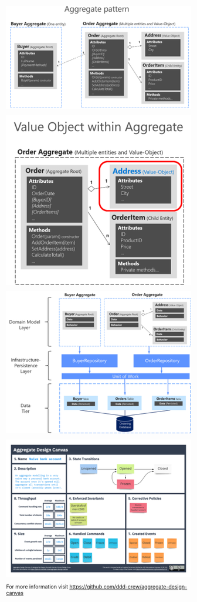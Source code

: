 ![Image](../../../../../Common/assets/aggregate-pattern.png?raw=true)

![Image](../../../../../Common/assets/value-object.png?raw=true)

![Image](../../../../../Common/assets/repository-pattern.png?raw=true)  

![Image](../../../../../Common/assets/canvas-aggregateroot-account.jpg?raw=true)  

For more information visit https://github.com/ddd-crew/aggregate-design-canvas
